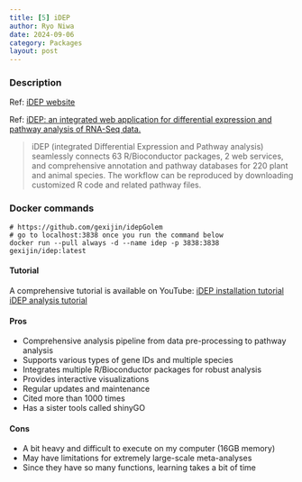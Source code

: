 ```yaml
---
title: [5] iDEP
author: Ryo Niwa
date: 2024-09-06
category: Packages
layout: post
---
```


### Description
Ref: [iDEP website](http://bioinformatics.sdstate.edu/idep/)

Ref: [iDEP: an integrated web application for differential expression and pathway analysis of RNA-Seq data.](https://doi.org/10.1186/s12859-018-2486-6)

> iDEP (integrated Differential Expression and Pathway analysis) seamlessly connects 63 R/Bioconductor packages, 2 web services, and comprehensive annotation and pathway databases for 220 plant and animal species. The workflow can be reproduced by downloading customized R code and related pathway files.

### Docker commands
```
# https://github.com/gexijin/idepGolem
# go to localhost:3838 once you run the command below
docker run --pull always -d --name idep -p 3838:3838 gexijin/idep:latest 
```

#### Tutorial

A comprehensive tutorial is available on YouTube: 
[iDEP installation tutorial](https://www.youtube.com/watch?v=u8Gdog4VAGc)
[iDEP analysis tutorial](https://www.youtube.com/watch?v=Hs5SamHHG9s)

#### Pros

- Comprehensive analysis pipeline from data pre-processing to pathway analysis
- Supports various types of gene IDs and multiple species
- Integrates multiple R/Bioconductor packages for robust analysis
- Provides interactive visualizations
- Regular updates and maintenance
- Cited more than 1000 times
- Has a sister tools called shinyGO

#### Cons

- A bit heavy and difficult to execute on my computer (16GB memory)
- May have limitations for extremely large-scale meta-analyses
- Since they have so many functions, learning takes a bit of time
